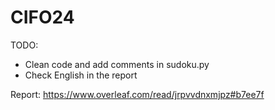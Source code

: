 # CIFO24

TODO:
- Clean code and add comments in sudoku.py
- Check English in the report

Report: https://www.overleaf.com/read/jrpvvdnxmjpz#b7ee7f
